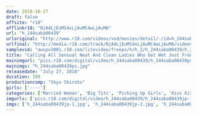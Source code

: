```yaml
---
date: 2018-10-27
draft: false
affsite: "r18"
afflinkr18: "NjA4LjEuMS4xLjAuMC4wLjAuMA"
url: "h_244saba00439"
urloriginal: "http://www.r18.com/videos/vod/movies/detail/-/id=h_244saba00439"
urlfinal: "http://media.r18.com/track/NjA4LjEuMS4xLjAuMC4wLjAuMA/videos/vod/movies/detail/-/id=h_244saba00439"
samplevid: "awspv3001.r18.com/litevideo/freepv/h/h_2/h_244saba00439/h_244saba00439_dmb_w.mp4"
title: "Calling All Sensual Neat And Clean Ladies Who Get Wet Just From Kissing! Would You Like To Take On A French Kissing Experience With An Innocent Cherry Boy Who's Never Even Kissed A Girl Before? She Was Only Planning To Teach Him How To Kiss Like A Grownup, But It Felt So Good Her Panties Were Dripping Wet With Lust! And Now She Can Never Tell Her Husband That She Gave This Cherry Boy A Raw Cherry Popping!"
mainimgurl: "pics.r18.com/digital/video/h_244saba00439/h_244saba00439ps.jpg"
mainimgs: "h_244saba00439ps.jpg"
releasedate: "July 27, 2018"
duration: 199
productioncomp: "Skyu Shiroto"
girls: ['----']
categories: ['Married Woman', 'Big Tits', 'Picking Up Girls', 'Kiss Kiss', 'Creampie', 'Hi-Def']
imgurls: ['pics.r18.com/digital/video/h_244saba00439/h_244saba00439jp-1.jpg', 'pics.r18.com/digital/video/h_244saba00439/h_244saba00439jp-2.jpg', 'pics.r18.com/digital/video/h_244saba00439/h_244saba00439jp-3.jpg', 'pics.r18.com/digital/video/h_244saba00439/h_244saba00439jp-4.jpg', 'pics.r18.com/digital/video/h_244saba00439/h_244saba00439jp-5.jpg', 'pics.r18.com/digital/video/h_244saba00439/h_244saba00439jp-6.jpg', 'pics.r18.com/digital/video/h_244saba00439/h_244saba00439jp-7.jpg', 'pics.r18.com/digital/video/h_244saba00439/h_244saba00439jp-8.jpg', 'pics.r18.com/digital/video/h_244saba00439/h_244saba00439jp-9.jpg', 'pics.r18.com/digital/video/h_244saba00439/h_244saba00439jp-10.jpg', 'pics.r18.com/digital/video/h_244saba00439/h_244saba00439jp-11.jpg', 'pics.r18.com/digital/video/h_244saba00439/h_244saba00439jp-12.jpg', 'pics.r18.com/digital/video/h_244saba00439/h_244saba00439jp-13.jpg', 'pics.r18.com/digital/video/h_244saba00439/h_244saba00439jp-14.jpg', 'pics.r18.com/digital/video/h_244saba00439/h_244saba00439jp-15.jpg', 'pics.r18.com/digital/video/h_244saba00439/h_244saba00439jp-16.jpg', 'pics.r18.com/digital/video/h_244saba00439/h_244saba00439jp-17.jpg', 'pics.r18.com/digital/video/h_244saba00439/h_244saba00439jp-18.jpg', 'pics.r18.com/digital/video/h_244saba00439/h_244saba00439jp-19.jpg', 'pics.r18.com/digital/video/h_244saba00439/h_244saba00439jp-20.jpg']
imgs: ['h_244saba00439jp-1.jpg', 'h_244saba00439jp-2.jpg', 'h_244saba00439jp-3.jpg', 'h_244saba00439jp-4.jpg', 'h_244saba00439jp-5.jpg', 'h_244saba00439jp-6.jpg', 'h_244saba00439jp-7.jpg', 'h_244saba00439jp-8.jpg', 'h_244saba00439jp-9.jpg', 'h_244saba00439jp-10.jpg', 'h_244saba00439jp-11.jpg', 'h_244saba00439jp-12.jpg', 'h_244saba00439jp-13.jpg', 'h_244saba00439jp-14.jpg', 'h_244saba00439jp-15.jpg', 'h_244saba00439jp-16.jpg', 'h_244saba00439jp-17.jpg', 'h_244saba00439jp-18.jpg', 'h_244saba00439jp-19.jpg', 'h_244saba00439jp-20.jpg']
---
```


